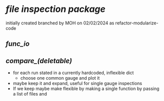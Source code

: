 # *file inspection package*

initially created branched by MOH on 02/02/2024 as refactor-modularize-code

## *func_io*

## *compare_(deletable)*

- for each run stated in a currently hardcoded, inflexible dict
  - choose one common gauge and plot it
- maybe keep it and expand, useful for single gauge inspections
- If we keep maybe make flexible by making a single function by passing a list of files and
